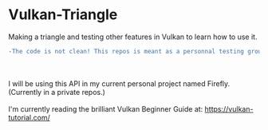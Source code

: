 
# Vulkan-Triangle
Making a triangle and testing other features in Vulkan to learn how to use it.

```diff
-The code is not clean! This repos is meant as a personnal testing ground!
```
<br/><br/>
I will be using this API in my current personal project named Firefly. (Currently in a private repos.)
<br/><br/>
I'm currently reading the brilliant Vulkan Beginner Guide at: https://vulkan-tutorial.com/
